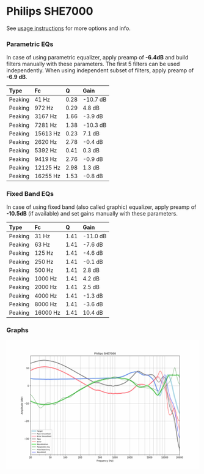 # Philips SHE7000
See [usage instructions](https://github.com/jaakkopasanen/AutoEq#usage) for more options and info.

### Parametric EQs
In case of using parametric equalizer, apply preamp of **-6.4dB** and build filters manually
with these parameters. The first 5 filters can be used independently.
When using independent subset of filters, apply preamp of **-6.9 dB**.

| Type    | Fc       |    Q | Gain     |
|:--------|:---------|:-----|:---------|
| Peaking | 41 Hz    | 0.28 | -10.7 dB |
| Peaking | 972 Hz   | 0.29 | 4.8 dB   |
| Peaking | 3167 Hz  | 1.66 | -3.9 dB  |
| Peaking | 7281 Hz  | 1.38 | -10.3 dB |
| Peaking | 15613 Hz | 0.23 | 7.1 dB   |
| Peaking | 2620 Hz  | 2.78 | -0.4 dB  |
| Peaking | 5392 Hz  | 0.41 | 0.3 dB   |
| Peaking | 9419 Hz  | 2.76 | -0.9 dB  |
| Peaking | 12125 Hz | 2.98 | 1.3 dB   |
| Peaking | 16255 Hz | 1.53 | -0.8 dB  |

### Fixed Band EQs
In case of using fixed band (also called graphic) equalizer, apply preamp of **-10.5dB**
(if available) and set gains manually with these parameters.

| Type    | Fc       |    Q | Gain     |
|:--------|:---------|:-----|:---------|
| Peaking | 31 Hz    | 1.41 | -11.0 dB |
| Peaking | 63 Hz    | 1.41 | -7.6 dB  |
| Peaking | 125 Hz   | 1.41 | -4.6 dB  |
| Peaking | 250 Hz   | 1.41 | -0.1 dB  |
| Peaking | 500 Hz   | 1.41 | 2.8 dB   |
| Peaking | 1000 Hz  | 1.41 | 4.2 dB   |
| Peaking | 2000 Hz  | 1.41 | 2.5 dB   |
| Peaking | 4000 Hz  | 1.41 | -1.3 dB  |
| Peaking | 8000 Hz  | 1.41 | -3.6 dB  |
| Peaking | 16000 Hz | 1.41 | 10.4 dB  |

### Graphs
![](./Philips%20SHE7000.png)